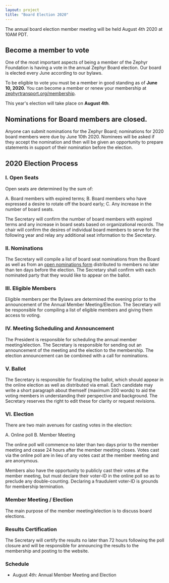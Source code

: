 ```yaml
---
layout: project
title: "Board Election 2020"
---
```


The annual board election member meeting will be held August 4th 2020 at 10AM PDT.

## Become a member to vote

One of the most important aspects of being a member of the Zephyr Foundation
is having a vote in the annual Zephyr Board election. Our board is elected every June according to our bylaws.

To be eligible to vote you must be a member in good standing as of **June 10, 2020.** You can become a member or renew your membership at <a href="/membership/">zephyrtransport.org/membership</a>.

This year's election will take place on **August 4th**.

## Nominations for Board members are closed.

Anyone can submit nominations for the Zephyr Board; nominations for 2020 board members were
due by June 10th 2020. Nominees will be asked if they accept the nomination
and then will be given an opportunity to prepare statements in support
of their nomination before the election.

## 2020 Election Process

### I. Open Seats

Open seats are determined by the sum of:

A. Board members with expired terms;
B. Board members who have expressed a desire to rotate off the board early;
C. Any increase in the number of board seats.

The Secretary will confirm the number of board members with expired terms and any increase in board seats based on organizational records. The chair will confirm the desires of individual board members to serve for the following year and relay any additional seat information to the Secretary.

### II. Nominations

The Secretary will compile a list of board seat nominations from the Board as well as from an [open nominations form](https://docs.google.com/forms/d/112mL1g66iiu1eyWZwiooiMZEkM_feoaMVOahGTJkz9Q) distributed to members no later than ten days before the election. The Secretary shall confirm with each nominated party that they would like to appear on the ballot.

### III. Eligible Members

Eligible members per the Bylaws are determined the evening prior to the announcement of the Annual Member Meeting/Election. The Secretary will be responsible for compiling a list of eligible members and giving them access to voting.

### IV. Meeting Scheduling and Announcement

The President is responsible for scheduling the annual member meeting/election. The Secretary is responsible for sending out an announcement of the meeting and the election to the membership. The election announcement can be combined with a call for nominations.

### V. Ballot

The Secretary is responsible for finalizing the ballot, which should appear in the online election as well as distributed via email. Each candidate may write a short paragraph about themself (maximum 200 words) to aid the voting members in understanding their perspective and background. The Secretary reserves the right to edit these for clarity or request revisions.

### VI. Election

There are two main avenues for casting votes in the election:

A. Online poll
B. Member Meeting

The online poll will commence no later than two days prior to the member meeting and cease 24 hours after the member meeting closes. Votes cast via the online poll are in lieu of any votes cast at the member meeting and are anonymous.

Members also have the opportunity to publicly cast their votes at the member meeting, but must declare their voter-ID in the online poll so as to preclude any double-counting. Declaring a fraudulent voter-ID is grounds for membership termination.

### Member Meeting / Election

The main purpose of the member meeting/election is to discuss board elections.

### Results Certification

The Secretary will certify the results no later than 72 hours following the poll closure and will be responsible for announcing the results to the membership and posting to the website.

### Schedule

- August 4th: Annual Member Meeting and Election
